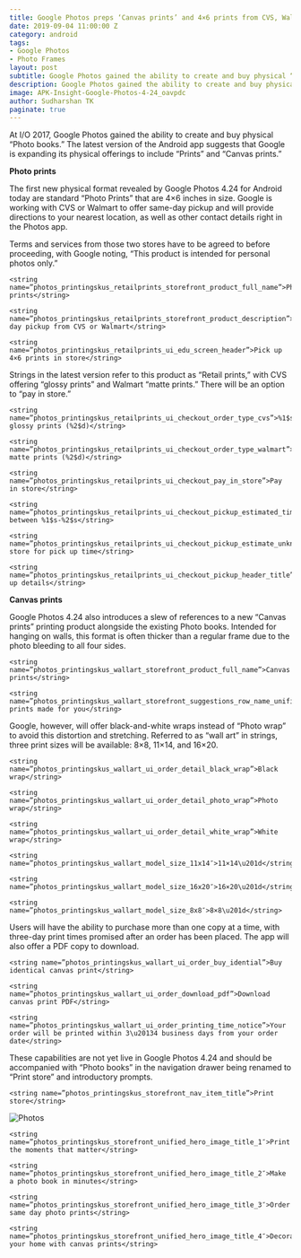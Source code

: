 ```yaml
---
title: Google Photos preps ‘Canvas prints’ and 4×6 prints from CVS, Walmart
date: 2019-09-04 11:00:00 Z
category: android
tags:
- Google Photos
- Photo Frames
layout: post
subtitle: Google Photos gained the ability to create and buy physical “Photo books.”
description: Google Photos gained the ability to create and buy physical “Photo books.”
image: APK-Insight-Google-Photos-4-24_oavpdc
author: Sudharshan TK
paginate: true
---
```


At I/O 2017, Google Photos gained the ability to create and buy physical “Photo books.” The latest version of the Android app suggests that Google is expanding its physical offerings to include “Prints” and “Canvas prints.”

**Photo prints**

The first new physical format revealed by Google Photos 4.24 for Android today are standard “Photo Prints” that are 4×6 inches in size. Google is working with CVS or Walmart to offer same-day pickup and will provide directions to your nearest location, as well as other contact details right in the Photos app.

Terms and services from those two stores have to be agreed to before proceeding, with Google noting, “This product is intended for personal photos only.”

```
<string name=”photos_printingskus_retailprints_storefront_product_full_name”>Photo prints</string>
```

```
<string name=”photos_printingskus_retailprints_storefront_product_description”>Same day pickup from CVS or Walmart</string>
```

```
<string name=”photos_printingskus_retailprints_ui_edu_screen_header”>Pick up 4×6 prints in store</string>
```

Strings in the latest version refer to this product as “Retail prints,” with CVS offering “glossy prints” and Walmart “matte prints.” There will be an option to “pay in store.”

```
<string name=”photos_printingskus_retailprints_ui_checkout_order_type_cvs”>%1$s glossy prints (%2$d)</string>
```

```
<string name=”photos_printingskus_retailprints_ui_checkout_order_type_walmart”>%1$s matte prints (%2$d)</string>
```

```
<string name=”photos_printingskus_retailprints_ui_checkout_pay_in_store”>Pay in store</string>
```

```
<string name=”photos_printingskus_retailprints_ui_checkout_pickup_estimated_time_range”>Ready between %1$s-%2$s</string>
```

```
<string name=”photos_printingskus_retailprints_ui_checkout_pickup_estimate_unknown”>Call store for pick up time</string>
```

```
<string name=”photos_printingskus_retailprints_ui_checkout_pickup_header_title”>Pick up details</string>
```

**Canvas prints**

Google Photos 4.24 also introduces a slew of references to a new “Canvas prints” printing product alongside the existing Photo books. Intended for hanging on walls, this format is often thicker than a regular frame due to the photo bleeding to all four sides.

```
<string name=”photos_printingskus_wallart_storefront_product_full_name”>Canvas prints</string>
```

```
<string name=”photos_printingskus_wallart_storefront_suggestions_row_name_unified”>Canvas prints made for you</string>
```

Google, however, will offer black-and-white wraps instead of “Photo wrap” to avoid this distortion and stretching. Referred to as “wall art” in strings, three print sizes will be available: 8×8, 11×14, and 16×20.

```
<string name=”photos_printingskus_wallart_ui_order_detail_black_wrap”>Black wrap</string>
```

```
<string name=”photos_printingskus_wallart_ui_order_detail_photo_wrap”>Photo wrap</string>
```

```
<string name=”photos_printingskus_wallart_ui_order_detail_white_wrap”>White wrap</string>
```

```
<string name=”photos_printingskus_wallart_model_size_11x14″>11×14\u201d</string>
```

```
<string name=”photos_printingskus_wallart_model_size_16x20″>16×20\u201d</string>
```

```
<string name=”photos_printingskus_wallart_model_size_8x8″>8×8\u201d</string>
```

Users will have the ability to purchase more than one copy at a time, with three-day print times promised after an order has been placed. The app will also offer a PDF copy to download.

```
<string name=”photos_printingskus_wallart_ui_order_buy_idential”>Buy identical canvas print</string>
```

```
<string name=”photos_printingskus_wallart_ui_order_download_pdf”>Download canvas print PDF</string>
```

```
<string name=”photos_printingskus_wallart_ui_order_printing_time_notice”>Your order will be printed within 3\u20134 business days from your order date</string>
```

These capabilities are not yet live in Google Photos 4.24 and should be accompanied with “Photo books” in the navigation drawer being renamed to “Print store” and introductory prompts.

```
<string name=”photos_printingskus_storefront_nav_item_title”>Print store</string>
```

![Photos](https://res.cloudinary.com/read-write-tech/image/upload/v1567609573/google-photos-4-24-books_rrgmll.png "Google Photos")

```
<string name=”photos_printingskus_storefront_unified_hero_image_title_1″>Print the moments that matter</string>
```

```
<string name=”photos_printingskus_storefront_unified_hero_image_title_2″>Make a photo book in minutes</string>
```

```
<string name=”photos_printingskus_storefront_unified_hero_image_title_3″>Order same day photo prints</string>
```

```
<string name=”photos_printingskus_storefront_unified_hero_image_title_4″>Decorate your home with canvas prints</string>
```
